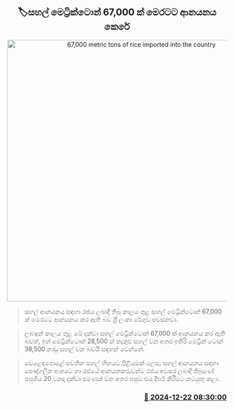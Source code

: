 <p align='center'><b><h2 align='center' title='67,000 metric tons of rice imported into the country'>🏷සහල් මෙට්‍රික්ටොන් 67,000 ක් මෙරටට ආනයනය කෙරේ</h2></b></p>
<p align='center'><img src='https://helakuru.sgp1.cdn.digitaloceanspaces.com/esana/images/lib/ricenew[1].jpg' width='600' alt='67,000 metric tons of rice imported into the country'></p>

> සහල් ආනයනය සඳහා රජය ලබාදී තිබූ කාලය තුළ සහල් මෙට්‍රික්ටොන් 67,000 ක් මෙරටට ආනයනය කර ඇති බව ශ්‍රී ලංකා රේගුව පවසනවා.

> ලබාදුන් කාලය තුළ මේ දක්වා සහල් මෙට්‍රික්ටොන් 67,000 ක් ආනයනය කර ඇති බවත්, ඉන් මෙට්‍රික්ටොන් 28,500 ක් කැකුළු සහල් වන අතර ඉතිරි මෙට්‍රික් ටොන් 38,500 නාඩු සහල් වන බවයි සඳහන් වෙන්නේ.

> වෙළෙඳපොළේ පවතින සහල් හිඟයට පිළියමක් ලෙස, සහල් ආනයනය සඳහා පෞද්ගලික අංශයට හා රජයේ ආනයනකරුවන්ට රජය අවසර ලබාදී තිබුණේ පසුගිය 20 වනදා දක්වා පමණක් වන අතර පසුව එය දීර්ඝ කිරීමට කටයුතු කළා.



<h3 align='right'><a href='https://www.helakuru.lk/esana/p/106053/'>📅 2024-12-22 08:30:00</a></h3>
